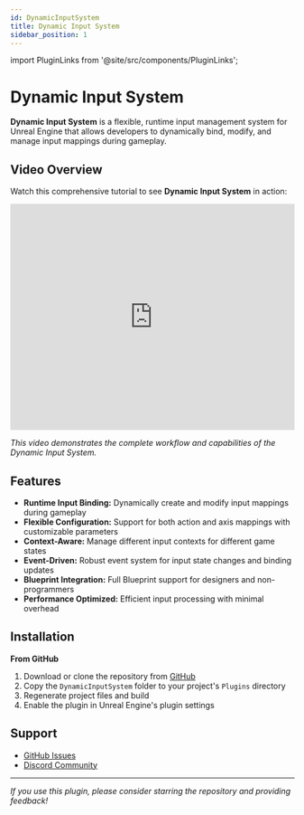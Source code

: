 ```yaml
---
id: DynamicInputSystem
title: Dynamic Input System
sidebar_position: 1
---
```


import PluginLinks from '@site/src/components/PluginLinks';

# Dynamic Input System

**Dynamic Input System** is a flexible, runtime input management system for Unreal Engine that allows developers to dynamically bind, modify, and manage input mappings during gameplay.

<PluginLinks pluginId="DynamicInputSystem" />

## Video Overview

Watch this comprehensive tutorial to see **Dynamic Input System** in action:

<iframe width="100%" height="400" src="https://www.youtube.com/embed/uDUwLp0nIl0" title="Dynamic Input System Tutorial" frameborder="0" allow="accelerometer; autoplay; clipboard-write; encrypted-media; gyroscope; picture-in-picture; web-share" allowfullscreen></iframe>

*This video demonstrates the complete workflow and capabilities of the Dynamic Input System.*

## Features

- **Runtime Input Binding:** Dynamically create and modify input mappings during gameplay
- **Flexible Configuration:** Support for both action and axis mappings with customizable parameters
- **Context-Aware:** Manage different input contexts for different game states
- **Event-Driven:** Robust event system for input state changes and binding updates
- **Blueprint Integration:** Full Blueprint support for designers and non-programmers
- **Performance Optimized:** Efficient input processing with minimal overhead

## Installation

**From GitHub**
1. Download or clone the repository from [GitHub](https://github.com/Elmarath/DynamicInputSystem)
2. Copy the `DynamicInputSystem` folder to your project's `Plugins` directory
3. Regenerate project files and build
4. Enable the plugin in Unreal Engine's plugin settings

## Support

- [GitHub Issues](https://github.com/Elmarath/DynamicInputSystem/issues)
- [Discord Community](https://discord.gg/HghXuWHJJx)

---

*If you use this plugin, please consider starring the repository and providing feedback!*